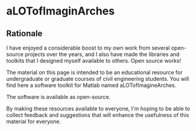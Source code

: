 # aLOTofImaginArches

## Rationale
I have enjoyed a considerable boost to my own work from several open-source projects over the years, and I also have made the libraries and toolkits that I designed myself available to others. Open source works!

The material on this page is intended to be an educational resource for undergraduate or graduate courses of civil engineering students. You will find here a software toolkit for Matlab named aLOTofImagineArches.

The software is available as open-source.

By making these resources available to everyone, I'm hoping to be able to collect feedback and suggestions that will enhance the usefulness of this material for everyone. 
